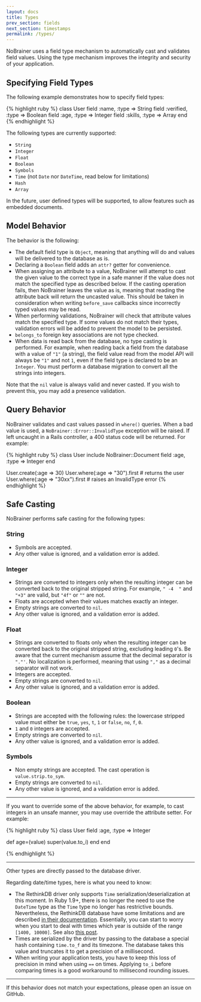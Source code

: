 ```yaml
---
layout: docs
title: Types
prev_section: fields
next_section: timestamps
permalink: /types/
---
```


NoBrainer uses a field type mechanism to automatically cast and validates field
values. Using the type mechanism improves the integrity and security of your
application.

## Specifying Field Types

The following example demonstrates how to specify field types:

{% highlight ruby %}
class User
  field :name,     :type => String
  field :verified, :type => Boolean
  field :age,      :type => Integer
  field :skills,   :type => Array
end
{% endhighlight %}

The following types are currently supported:

* `String`
* `Integer`
* `Float`
* `Boolean`
* `Symbols`
* `Time` (not `Date` nor `DateTime`, read below for limitations)
* `Hash`
* `Array`

In the future, user defined types will be supported, to allow features such as
embedded documents.

## Model Behavior

The behavior is the following:

* The default field type is `Object`, meaning that anything will do and values
  will be delivered to the database as is.
* Declaring a `Boolean` field adds an `attr?` getter for convenience.
* When assigning an attribute to a value, NoBrainer will attempt to cast the given value
  to the correct type in a safe manner if the value does not match the specified type
  as described below. If the casting operation fails, then NoBrainer leaves the
  value as is, meaning that reading the attribute back will return the uncasted
  value. This should be taken in consideration when writing `before_save`
  callbacks since incorrectly typed values may be read.
* When performing validations, NoBrainer will check that attribute values match
  the specified type. If some values do not match their types, validation errors
  will be added to prevent the model to be persisted.
* `belongs_to` foreign key associations are not type checked.
* When data is read back from the database, no type casting is performed.
  For example, when reading back a field from the database with a
  value of `"1"` (a string), the field value read from the model API will always be
  `"1"` and not `1`, even if the field type is declared to be an `Integer`.
  You must perform a database migration to convert all the strings into integers.

Note that the `nil` value is always valid and never casted. If you wish to
prevent this, you may add a presence validation.

## Query Behavior

NoBrainer validates and cast values passed in `where()` queries. When a bad value is
used, a `NoBrainer::Error::InvalidType` exception will be raised.  If left
uncaught in a Rails controller, a 400 status code will be returned. For example:

{% highlight ruby %}
class User
  include NoBrainer::Document
  field :age, :type => Integer
end

User.create(:age => 30)
User.where(:age => "30").first # returns the user
User.where(:age => "30xx").first # raises an InvalidType error
{% endhighlight %}

## Safe Casting

NoBrainer performs safe casting for the following types:

### String

* Symbols are accepted.
* Any other value is ignored, and a validation error is added.

### Integer

* Strings are converted to integers only when the resulting integer can be
  converted back to the original stripped string. For example, `" -4  "`
  and `"+3"` are valid, but `"4f"` or `""` are not.
* Floats are accepted when their values matches exactly an integer.
* Empty strings are converted to `nil`.
* Any other value is ignored, and a validation error is added.

### Float

* Strings are converted to floats only when the resulting integer can be
  converted back to the original stripped string, excluding leading `0`'s.
  Be aware that the current mechanism assume that the decimal separator is
  `"."'`. No localization is performed, meaning that using `","` as a decimal
  separator will not work.
* Integers are accepted.
* Empty strings are converted to `nil`.
* Any other value is ignored, and a validation error is added.

### Boolean

* Strings are accepted with the following rules: the lowercase stripped value
  must either be `true`, `yes`, `t`, `1` or `false`, `no`, `f`, `0`.
* `1` and `0` integers are accepted.
* Empty strings are converted to `nil`.
* Any other value is ignored, and a validation error is added.

### Symbols

* Non empty strings are accepted. The cast operation is `value.strip.to_sym`.
* Empty strings are converted to `nil`.
* Any other value is ignored, and a validation error is added.

---

If you want to override some of the above behavior, for example, to cast
integers in an unsafe manner, you may use override the attribute setter. For
example:

{% highlight ruby %}
class User
  field :age, :type => Integer

  def age=(value)
    super(value.to_i)
  end
end

{% endhighlight %}

---

Other types are directly passed to the database driver.

Regarding date/time types, here is what you need to know:

* The RethinkDB driver only supports `Time` serialization/deserialization at
  this moment. In Ruby 1.9+, there is no longer the need to use the `DateTime` type
  as the `Time` type no longer has restrictive bounds. Nevertheless, the RethinkDB
  database have some limitations and are described
  [in their documentation](http://www.rethinkdb.com/docs/dates-and-times/).
  Essentially, you can start to worry when you start to deal with times which year is
  outside of the range `[1400, 10000]`. See also [this post](https://gist.github.com/coffeemug/6168031).
* Times are serialized by the driver by passing to the database a special hash
  containing `time.to_f` and its timezone. The database takes this value and
  truncates it to get a precision of a millisecond.
* When writing your application tests, you have to keep this loss of precision
  in mind when using `==` on times. Applying `to_i` before comparing times is a
  good workaround to millisecond rounding issues.

---

If this behavior does not match your expectations, please open an issue on
GitHub.
